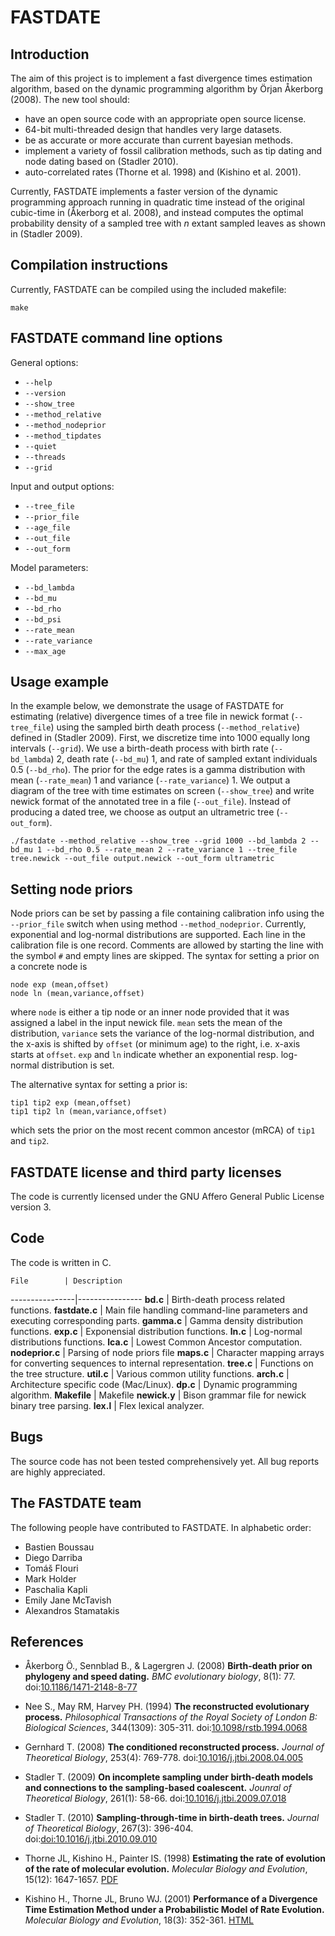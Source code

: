 # FASTDATE

## Introduction

The aim of this project is to implement a fast divergence times estimation
algorithm, based on the dynamic programming algorithm by &Ouml;rjan
&Aring;kerborg (2008). The new tool should:

* have an open source code with an appropriate open source license.
* 64-bit multi-threaded design that handles very large datasets.
* be as accurate or more accurate than current bayesian methods.
* implement a variety of fossil calibration methods, such as tip dating and node dating based on (Stadler 2010).
* auto-correlated rates (Thorne et al. 1998) and (Kishino et al. 2001).

Currently, FASTDATE implements a faster version of the dynamic programming
approach running in quadratic time instead of the original cubic-time in
(&Aring;kerborg et al. 2008), and instead computes the optimal probability
density of a sampled tree with _n_ extant sampled leaves as shown in (Stadler
2009).


## Compilation instructions

Currently, FASTDATE can be compiled using the included makefile:

`make`

## FASTDATE command line options

General options:

* `--help`
* `--version`
* `--show_tree`
* `--method_relative`
* `--method_nodeprior`
* `--method_tipdates`
* `--quiet`
* `--threads`
* `--grid`

Input and output options:

* `--tree_file`
* `--prior_file`
* `--age_file`
* `--out_file`
* `--out_form`

Model parameters:

* `--bd_lambda`
* `--bd_mu`
* `--bd_rho`
* `--bd_psi`
* `--rate_mean`
* `--rate_variance`
* `--max_age`

## Usage example

In the example below, we demonstrate the usage of FASTDATE for estimating
(relative) divergence times of a tree file in newick format (`--tree_file`)
using the sampled birth death process (`--method_relative`) defined in (Stadler
2009).
First, we discretize time into 1000 equally long intervals (`--grid`). We use a
birth-death process with birth rate (`--bd_lambda`) 2, death rate (`--bd_mu`)
1, and rate of sampled extant individuals 0.5 (`--bd_rho`). The prior for the
edge rates is a gamma distribution with mean (`--rate_mean`) 1 and variance
(`--rate_variance`) 1. We output a diagram of the tree with time estimates on
screen (`--show_tree`) and write newick format of the annotated tree in a file
(`--out_file`). Instead of producing a dated tree, we choose as output an
ultrametric tree (`--out_form`).

`./fastdate --method_relative --show_tree --grid 1000 --bd_lambda 2 --bd_mu 1 --bd_rho 0.5 --rate_mean 2 --rate_variance 1 --tree_file tree.newick --out_file output.newick --out_form ultrametric`

## Setting node priors

Node priors can be set by passing a file containing calibration info using the
`--prior_file` switch when using method `--method_nodeprior`. Currently,
exponential and log-normal distributions are supported.  Each line in the
calibration file is one record. Comments are allowed by starting the line with
the symbol `#` and empty lines are skipped. The syntax for setting a prior on
a concrete node is

```
node exp (mean,offset)
node ln (mean,variance,offset)
```

where `node` is either a tip node or an inner node provided that it was
assigned a label in the input newick file. `mean` sets the mean of the
distribution, `variance` sets the variance of the log-normal distribution, and
the x-axis is shifted by `offset` (or minimum age) to the right, i.e.  x-axis
starts at `offset`. `exp` and `ln` indicate whether an exponential resp.
log-normal distribution is set.

The alternative syntax for setting a prior is:

```
tip1 tip2 exp (mean,offset)
tip1 tip2 ln (mean,variance,offset)
```

which sets the prior on the most recent common ancestor (mRCA) of `tip1` and
`tip2`.

## FASTDATE license and third party licenses

The code is currently licensed under the GNU Affero General Public License version 3.

## Code

The code is written in C.

    File        | Description
----------------|----------------
**bd.c**        | Birth-death process related functions.
**fastdate.c**  | Main file handling command-line parameters and executing corresponding parts.
**gamma.c**     | Gamma density distribution functions.
**exp.c**       | Exponensial distribution functions.
**ln.c**        | Log-normal distributions functions.
**lca.c**       | Lowest Common Ancestor computation.
**nodeprior.c** | Parsing of node priors file
**maps.c**      | Character mapping arrays for converting sequences to internal representation.
**tree.c**      | Functions on the tree structure.
**util.c**      | Various common utility functions.
**arch.c**      | Architecture specific code (Mac/Linux).
**dp.c**        | Dynamic programming algorithm.
**Makefile**    | Makefile
**newick.y**    | Bison grammar file for newick binary tree parsing.
**lex.l**       | Flex lexical analyzer.

## Bugs

The source code has not been tested comprehensively yet. All bug reports are highly appreciated.

## The FASTDATE team

The following people have contributed to FASTDATE. In alphabetic order:

* Bastien Boussau
* Diego Darriba
* Tom&aacute;&scaron; Flouri
* Mark Holder
* Paschalia Kapli
* Emily Jane McTavish
* Alexandros Stamatakis

## References

* &Aring;kerborg &Ouml;., Sennblad B., & Lagergren J. (2008) 
**Birth-death prior on phylogeny and speed dating.**
*BMC evolutionary biology*, 8(1): 77.
doi:[10.1186/1471-2148-8-77](http://dx.doi.org/10.1186/1471-2148-8-77)

* Nee S., May RM, Harvey PH. (1994)
**The reconstructed evolutionary process.**
*Philosophical Transactions of the Royal Society of London B: Biological Sciences*, 344(1309): 305-311.
doi:[10.1098/rstb.1994.0068](http://dx.doi.org/10.1098/rstb.1994.0068)

* Gernhard T. (2008)
**The conditioned reconstructed process.**
*Journal of Theoretical Biology*, 253(4): 769-778.
doi:[10.1016/j.jtbi.2008.04.005](http://dx.doi.org/10.1016/j.jtbi.2008.04.005)

* Stadler T. (2009)
**On incomplete sampling under birth-death models and connections to the sampling-based coalescent.**
*Jounral of Theoretical Biology*, 261(1): 58-66.
doi:[10.1016/j.jtbi.2009.07.018](http://dx.doi.org/10.1016/j.jtbi.2009.07.018)

* Stadler T. (2010)
**Sampling-through-time in birth-death trees.**
*Journal of Theoretical Biology*, 267(3): 396-404.
doi:[doi:10.1016/j.jtbi.2010.09.010](http://dx.doi.org/10.1016/j.jtbi.2010.09.010)

* Thorne JL, Kishino H., Painter IS. (1998)
**Estimating the rate of evolution of the rate of molecular evolution.**
*Molecular Biology and Evolution*, 15(12): 1647-1657.
[PDF](http://mbe.oxfordjournals.org/content/15/12/1647.full.pdf)

* Kishino H., Thorne JL, Bruno WJ. (2001)
**Performance of a Divergence Time Estimation Method under a Probabilistic Model of Rate Evolution.**
*Molecular Biology and Evolution*, 18(3): 352-361.
[HTML](http://mbe.oxfordjournals.org/content/18/3/352.long)
